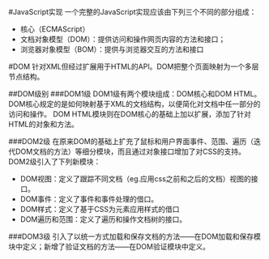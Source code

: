 #JavaScript实现
一个完整的JavaScript实现应该由下列三个不同的部分组成：
* 核心（ECMAScript）
* 文档对象模型（DOM）：提供访问和操作网页内容的方法和接口；
* 浏览器对象模型（BOM）：提供与浏览器交互的方法和接口

#DOM
针对XML但经过扩展用于HTML的API。DOM把整个页面映射为一个多层节点结构。

##DOM级别
###DOM1级
DOM1级有两个模块组成：DOM核心和DOM HTML。
DOM核心规定的是如何映射基于XML的文档结构，以便简化对文档中任一部分的访问和操作。
DOM HTML模块则在DOM核心的基础上加以扩展，添加了针对HTML的对象和方法。

###DOM2级
在原来DOM的基础上扩充了鼠标和用户界面事件、范围、遍历（迭代DOM文档的方法）等细分模块，而且通过对象接口增加了对CSS的支持。
DOM2级引入了下列新模块：
* DOM视图：定义了跟踪不同文档（eg.应用css之前和之后的文档）视图的接口。
* DOM事件：定义了事件和事件处理的借口。
* DOM样式：定义了基于CSS为元素应用样式的借口
* DOM遍历和范围：定义了遍历和操作文档树的接口。

###DOM3级
引入了以统一方式加载和保存文档的方法——在DOM加载和保存模块中定义；新增了验证文档的方法——在DOM验证模块中定义。